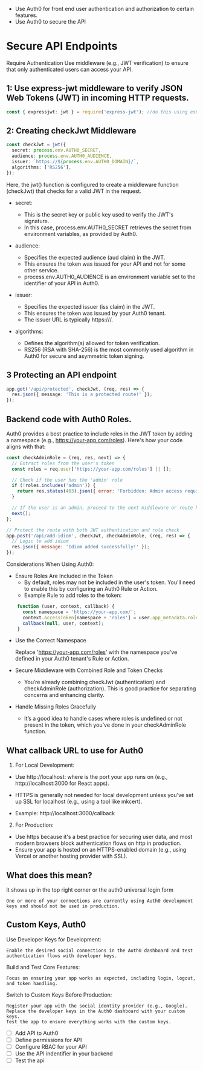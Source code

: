 - Use Auth0 for front end user authentication and authorization to certain features.
- Use Auth0 to secure the API

# Secure API Endpoints

Require Authentication Use middleware (e.g., JWT verification) to ensure that only authenticated users can access your API.

## 1: Use express-jwt middleware to verify JSON Web Tokens (JWT) in incoming HTTP requests.

```ts
const { expressjwt: jwt } = require('express-jwt'); //do this using es6 modules though
```

## 2: Creating checkJwt Middleware

```ts
const checkJwt = jwt({
  secret: process.env.AUTH0_SECRET,
  audience: process.env.AUTH0_AUDIENCE,
  issuer: `https://${process.env.AUTH0_DOMAIN}/`,
  algorithms: ['RS256'],
});
```

Here, the jwt() function is configured to create a middleware function (checkJwt) that checks for a valid JWT in the request.

- secret:

  - This is the secret key or public key used to verify the JWT's signature.
  - In this case, process.env.AUTH0_SECRET retrieves the secret from environment variables, as provided by Auth0.

- audience:

  - Specifies the expected audience (aud claim) in the JWT.
  - This ensures the token was issued for your API and not for some other service.
  - process.env.AUTH0_AUDIENCE is an environment variable set to the identifier of your API in Auth0.

- issuer:

  - Specifies the expected issuer (iss claim) in the JWT.
  - This ensures the token was issued by your Auth0 tenant.
  - The issuer URL is typically https://<your-auth0-domain>/.

- algorithms:
  - Defines the algorithm(s) allowed for token verification.
  - RS256 (RSA with SHA-256) is the most commonly used algorithm in Auth0 for secure and asymmetric token signing.

## 3 Protecting an API endpoint

```ts
app.get('/api/protected', checkJwt, (req, res) => {
  res.json({ message: 'This is a protected route!' });
});
```

## Backend code with Auth0 Roles.

Auth0 provides a best practice to include roles in the JWT token by adding a namespace (e.g., https://your-app.com/roles). Here's how your code aligns with that:

```js
const checkAdminRole = (req, res, next) => {
  // Extract roles from the user's token
  const roles = req.user['https://your-app.com/roles'] || [];

  // Check if the user has the 'admin' role
  if (!roles.includes('admin')) {
    return res.status(403).json({ error: 'Forbidden: Admin access required' });
  }

  // If the user is an admin, proceed to the next middleware or route handler
  next();
};

// Protect the route with both JWT authentication and role check
app.post('/api/add-idiom', checkJwt, checkAdminRole, (req, res) => {
  // Logic to add idiom
  res.json({ message: 'Idiom added successfully!' });
});
```

Considerations When Using Auth0:

- Ensure Roles Are Included in the Token
  - By default, roles may not be included in the user's token. You'll need to enable this by configuring an Auth0 Rule or Action.
  - Example Rule to add roles to the token:

```js
    function (user, context, callback) {
      const namespace = 'https://your-app.com/';
      context.accessToken[namespace + 'roles'] = user.app_metadata.roles || [];
      callback(null, user, context);
    }
```

- Use the Correct Namespace

  Replace 'https://your-app.com/roles' with the namespace you've defined in your Auth0 tenant's Rule or Action.

- Secure Middleware with Combined Role and Token Checks

  - You’re already combining checkJwt (authentication) and checkAdminRole (authorization). This is good practice for separating concerns and enhancing clarity.

- Handle Missing Roles Gracefully
  - It’s a good idea to handle cases where roles is undefined or not present in the token, which you’ve done in your checkAdminRole function.

## What callback URL to use for Auth0

1. For Local Development:

- Use http://localhost:<port> where <port> is the port your app runs on (e.g., http://localhost:3000 for React apps).
- HTTPS is generally not needed for local development unless you've set up SSL for localhost (e.g., using a tool like mkcert).

- Example: http://localhost:3000/callback

2. For Production:

- Use https because it's a best practice for securing user data, and most modern browsers block authentication flows on http in production.
- Ensure your app is hosted on an HTTPS-enabled domain (e.g., using Vercel or another hosting provider with SSL).

## What does this mean?

It shows up in the top right corner or the auth0 universal login form

```
One or more of your connections are currently using Auth0 development keys and should not be used in production.
```

## Custom Keys, Auth0

Use Developer Keys for Development:

    Enable the desired social connections in the Auth0 dashboard and test authentication flows with developer keys.

Build and Test Core Features:

    Focus on ensuring your app works as expected, including login, logout, and token handling.

Switch to Custom Keys Before Production:

    Register your app with the social identity provider (e.g., Google).
    Replace the developer keys in the Auth0 dashboard with your custom keys.
    Test the app to ensure everything works with the custom keys.

- [ ] Add API to Auth0
- [ ] Define permissions for API
- [ ] Configure RBAC for your API
- [ ] Use the API indentifier in your backend
- [ ] Test the api
